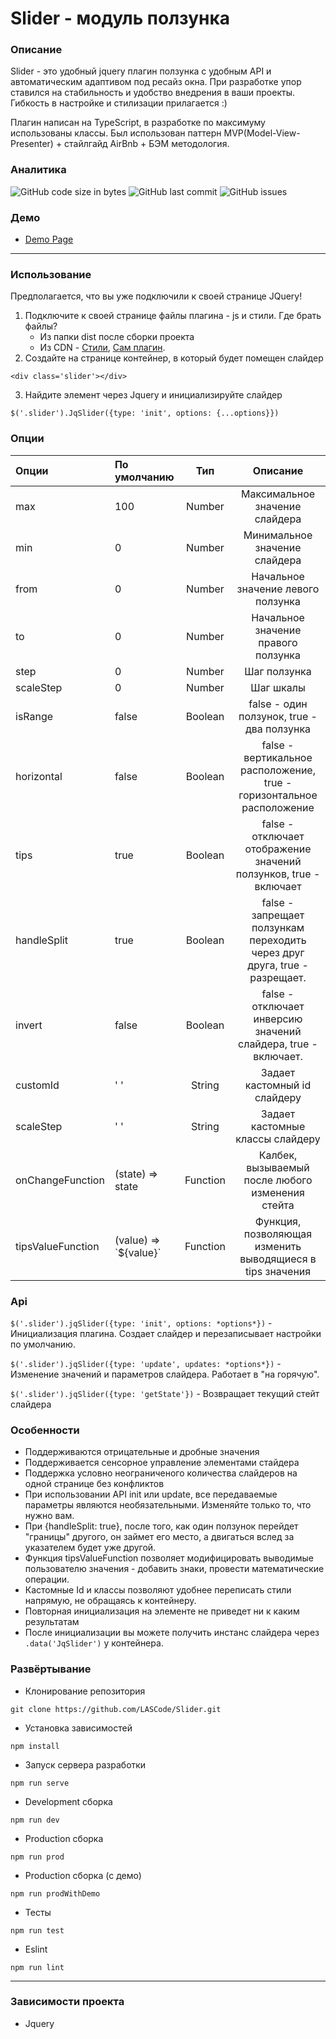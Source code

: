 # Slider - модуль ползунка #
### Описание ###
Slider - это удобный jquery плагин ползунка с удобным API и автоматическим адаптивом под ресайз окна.
При разработке упор ставился на стабильность и удобство внедрения в ваши проекты. 
Гибкость в настройке и стилизации прилагается :)

Плагин написан на TypeScript, в разработке по максимуму использованы классы. 
Был использован паттерн MVP(Model-View-Presenter) + стайлгайд AirBnb + БЭМ методология.
### Аналитика ###
![GitHub code size in bytes](https://img.shields.io/github/languages/code-size/LASCode/Slider?color=%232ac76b&label=Code%20Size)
![GitHub last commit](https://img.shields.io/github/last-commit/LASCode/Slider?color=%232ac76b&label=Last%20commit)
![GitHub issues](https://img.shields.io/github/issues/LASCode/Slider?color=%232ac76b&label=Issues)

### Демо
- [Demo Page](https://lascode.github.io/Slider/)
___


### Использование ###
Предполагается, что вы уже подключили к своей странице JQuery!
1. Подключите к своей странице файлы плагина - js и стили. 
   Где брать файлы?
   - Из папки dist после сборки проекта
   - Из CDN - [Стили](https://cdn.jsdelivr.net/gh/LASCode/Slider@master/dist/slider.css), [Сам плагин](https://cdn.jsdelivr.net/gh/LASCode/Slider@master/dist/slider.js).
2. Создайте на странице контейнер, в который будет помещен слайдер
```
<div class='slider'></div>
```
3. Найдите элемент через Jquery и инициализируйте слайдер
```
$('.slider').JqSlider({type: 'init', options: {...options}})
```

### Опции ###
Опции               | По умолчанию         | Тип       | Описание
:-----              | :----                | :-----:   | :-----:
max                 | 100                  | Number    | Максимальное значение слайдера
min                 | 0                    | Number    | Минимальное значение слайдера
from                | 0                    | Number    | Начальное значение левого ползунка
to                  | 0                    | Number    | Начальное значение правого ползунка
step                | 0                    | Number    | Шаг ползунка
scaleStep           | 0                    | Number    | Шаг шкалы
isRange             | false                | Boolean   | false - один ползунок, true - два ползунка
horizontal          | false                | Boolean   | false - вертикальное расположение, true - горизонтальное расположение
tips                | true                 | Boolean   | false - отключает отображение значений ползунков, true - включает
handleSplit         | true                 | Boolean   | false - запрещает ползункам переходить через друг друга, true - разрещает.
invert              | false                | Boolean   | false - отключает инверсию значений слайдера, true - включает.
customId            | '  '                 | String    | Задает кастомный id слайдеру
scaleStep           | '  '                 | String    | Задает кастомные классы слайдеру
onChangeFunction    | (state) => state     | Function  | Калбек, вызываемый после любого изменения стейта
tipsValueFunction   | (value) => \`${value}`     | Function  | Функция, позволяющая изменить выводящиеся в tips значения

### Api ###
`$('.slider').jqSlider({type: 'init', options: *options*})` - Инициализация плагина. Создает слайдер и перезаписывает настройки по умолчанию. 

`$('.slider').jqSlider({type: 'update', updates: *options*})` - Изменение значений и параметров слайдера. Работает в "на горячую".  

`$('.slider').jqSlider({type: 'getState'})` - Возвращает текущий стейт слайдера  

### Особенности ###
- Поддерживаются отрицательные и дробные значения
- Поддерживается сенсорное управление элементами стайдера
- Поддержка условно неограниченого количества слайдеров на одной странице без конфликтов
- При использовании API init или update, все передаваемые параметры являются необязательными. Изменяйте только то, что нужно вам.
- При {handleSplit: true}, после того, как один ползунок перейдет "границы" другого, он займет его место, а двигаться вслед за указателем будет уже другой.
- Функция tipsValueFunction позволяет модифицировать выводимые пользователю значения - добавить знаки, провести математические операции.
- Кастомные Id и классы позволяют удобнее переписать стили напрямую, не обращаясь к контейнеру.
- Повторная инициализация на элементе не приведет ни к каким результатам
- После инициализации вы можете получить инстанс слайдера через `.data('JqSlider')` у контейнера.


### Развёртывание ###
- Клонирование репозитория
```
git clone https://github.com/LASCode/Slider.git
```
- Установка зависимостей
```
npm install
```
- Запуск сервера разработки
```
npm run serve
```
- Development сборка
```
npm run dev
```
- Production сборка
```
npm run prod
```
- Production сборка (с демо)
```
npm run prodWithDemo
```
- Тесты
```
npm run test
```
- Eslint
```
npm run lint
```
___
### Зависимости проекта ###
* Jquery



